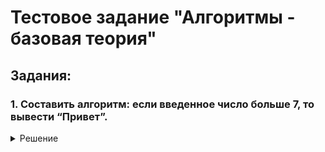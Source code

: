 # Тестовое задание "Алгоритмы - базовая теория"

## Задания:

### 1. Составить алгоритм: если введенное число больше 7, то вывести “Привет”.

<details>
  <summary>Решение</summary>
  ```
  
  ```
<details>
